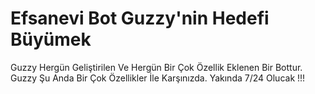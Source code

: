 # Efsanevi Bot Guzzy'nin Hedefi Büyümek
Guzzy Hergün Geliştirilen Ve Hergün Bir Çok Özellik Eklenen Bir Bottur.
Guzzy Şu Anda Bir Çok Özellikler İle Karşınızda.
Yakında 7/24 Olucak !!!
